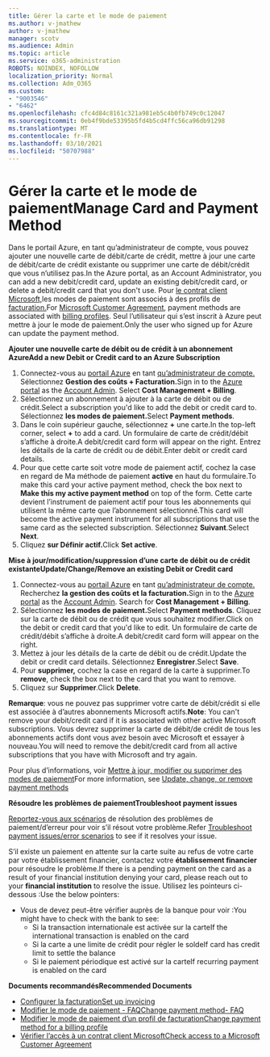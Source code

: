 ```yaml
---
title: Gérer la carte et le mode de paiement
ms.author: v-jmathew
author: v-jmathew
manager: scotv
ms.audience: Admin
ms.topic: article
ms.service: o365-administration
ROBOTS: NOINDEX, NOFOLLOW
localization_priority: Normal
ms.collection: Adm_O365
ms.custom:
- "9003546"
- "6462"
ms.openlocfilehash: cfc4d84c8161c321a981eb5c4b0fb749c0c12047
ms.sourcegitcommit: 0eb4f9bde53395b5fd4b5cd4ffc56ca96db91298
ms.translationtype: MT
ms.contentlocale: fr-FR
ms.lasthandoff: 03/10/2021
ms.locfileid: "50707988"
---
```

# <a name="manage-card-and-payment-method"></a><span data-ttu-id="6f4d7-102">Gérer la carte et le mode de paiement</span><span class="sxs-lookup"><span data-stu-id="6f4d7-102">Manage Card and Payment Method</span></span>

<span data-ttu-id="6f4d7-103">Dans le portail Azure, en tant qu’administrateur de compte, vous pouvez ajouter une nouvelle carte de débit/carte de crédit, mettre à jour une carte de débit/carte de crédit existante ou supprimer une carte de débit/crédit que vous n’utilisez pas.</span><span class="sxs-lookup"><span data-stu-id="6f4d7-103">In the Azure portal, as an Account Administrator, you can add a new debit/credit card, update an existing debit/credit card, or delete a debit/credit card that you don't use.</span></span> <span data-ttu-id="6f4d7-104">Pour [le contrat client Microsoft,](https://docs.microsoft.com/azure/billing/billing-how-to-change-credit-card?WT.mc_id=Portal-Microsoft_Azure_Support#check-access-to-a-microsoft-customer-agreement)les modes de paiement sont associés à des profils de [facturation.](https://docs.microsoft.com/azure/billing/billing-how-to-change-credit-card?WT.mc_id=Portal-Microsoft_Azure_Support#change-payment-method-for-a-billing-profile)</span><span class="sxs-lookup"><span data-stu-id="6f4d7-104">For [Microsoft Customer Agreement](https://docs.microsoft.com/azure/billing/billing-how-to-change-credit-card?WT.mc_id=Portal-Microsoft_Azure_Support#check-access-to-a-microsoft-customer-agreement), payment methods are associated with [billing profiles](https://docs.microsoft.com/azure/billing/billing-how-to-change-credit-card?WT.mc_id=Portal-Microsoft_Azure_Support#change-payment-method-for-a-billing-profile).</span></span> <span data-ttu-id="6f4d7-105">Seul l’utilisateur qui s’est inscrit à Azure peut mettre à jour le mode de paiement.</span><span class="sxs-lookup"><span data-stu-id="6f4d7-105">Only the user who signed up for Azure can update the payment method.</span></span>

<span data-ttu-id="6f4d7-106">**Ajouter une nouvelle carte de débit ou de crédit à un abonnement Azure**</span><span class="sxs-lookup"><span data-stu-id="6f4d7-106">**Add a new Debit or Credit card to an Azure Subscription**</span></span>

1. <span data-ttu-id="6f4d7-107">Connectez-vous au [portail Azure](https://ms.portal.azure.com/) en tant [qu’administrateur de compte.](https://docs.microsoft.com/azure/cost-management-billing/manage/billing-subscription-transfer?WT.mc_id=Portal-Microsoft_Azure_Support#whoisaa) Sélectionnez **Gestion des coûts + Facturation.**</span><span class="sxs-lookup"><span data-stu-id="6f4d7-107">Sign in to the [Azure portal](https://ms.portal.azure.com/) as the [Account Admin](https://docs.microsoft.com/azure/cost-management-billing/manage/billing-subscription-transfer?WT.mc_id=Portal-Microsoft_Azure_Support#whoisaa). Select **Cost Management + Billing**.</span></span>
2. <span data-ttu-id="6f4d7-108">Sélectionnez un abonnement à ajouter à la carte de débit ou de crédit.</span><span class="sxs-lookup"><span data-stu-id="6f4d7-108">Select a subscription you'd like to add the debit or credit card to.</span></span> <span data-ttu-id="6f4d7-109">Sélectionnez **les modes de paiement.**</span><span class="sxs-lookup"><span data-stu-id="6f4d7-109">Select **Payment methods**.</span></span>
3. <span data-ttu-id="6f4d7-110">Dans le coin supérieur gauche, sélectionnez **+** une carte.</span><span class="sxs-lookup"><span data-stu-id="6f4d7-110">In the top-left corner, select **+** to add a card.</span></span> <span data-ttu-id="6f4d7-111">Un formulaire de carte de crédit/débit s’affiche à droite.</span><span class="sxs-lookup"><span data-stu-id="6f4d7-111">A debit/credit card form will appear on the right.</span></span> <span data-ttu-id="6f4d7-112">Entrez les détails de la carte de crédit ou de débit.</span><span class="sxs-lookup"><span data-stu-id="6f4d7-112">Enter debit or credit card details.</span></span>
4. <span data-ttu-id="6f4d7-113">Pour que cette carte soit votre mode de paiement actif, cochez la case en regard de Ma méthode de paiement **active** en haut du formulaire.</span><span class="sxs-lookup"><span data-stu-id="6f4d7-113">To make this card your active payment method, check the box next to **Make this my active payment method** on top of the form.</span></span> <span data-ttu-id="6f4d7-114">Cette carte devient l’instrument de paiement actif pour tous les abonnements qui utilisent la même carte que l’abonnement sélectionné.</span><span class="sxs-lookup"><span data-stu-id="6f4d7-114">This card will become the active payment instrument for all subscriptions that use the same card as the selected subscription.</span></span> <span data-ttu-id="6f4d7-115">Sélectionnez **Suivant**.</span><span class="sxs-lookup"><span data-stu-id="6f4d7-115">Select **Next**.</span></span>
5. <span data-ttu-id="6f4d7-116">Cliquez **sur Définir actif.**</span><span class="sxs-lookup"><span data-stu-id="6f4d7-116">Click **Set active**.</span></span> 
 
<span data-ttu-id="6f4d7-117">**Mise à jour/modification/suppression d’une carte de débit ou de crédit existante**</span><span class="sxs-lookup"><span data-stu-id="6f4d7-117">**Update/Change/Remove an existing Debit or Credit card**</span></span>

1.  <span data-ttu-id="6f4d7-118">Connectez-vous au [portail Azure](https://portal.azure.com/) en tant [qu’administrateur de compte.](https://docs.microsoft.com/azure/billing/billing-subscription-transfer?WT.mc_id=Portal-Microsoft_Azure_Support#whoisaa) Recherchez **la gestion des coûts et la facturation.**</span><span class="sxs-lookup"><span data-stu-id="6f4d7-118">Sign in to the [Azure portal](https://portal.azure.com/) as the [Account Admin](https://docs.microsoft.com/azure/billing/billing-subscription-transfer?WT.mc_id=Portal-Microsoft_Azure_Support#whoisaa). Search for **Cost Management + Billing**.</span></span>
2.  <span data-ttu-id="6f4d7-119">Sélectionnez **les modes de paiement.**</span><span class="sxs-lookup"><span data-stu-id="6f4d7-119">Select **Payment methods**.</span></span> <span data-ttu-id="6f4d7-120">Cliquez sur la carte de débit ou de crédit que vous souhaitez modifier.</span><span class="sxs-lookup"><span data-stu-id="6f4d7-120">Click on the debit or credit card that you'd like to edit.</span></span> <span data-ttu-id="6f4d7-121">Un formulaire de carte de crédit/débit s’affiche à droite.</span><span class="sxs-lookup"><span data-stu-id="6f4d7-121">A debit/credit card form will appear on the right.</span></span>
3.  <span data-ttu-id="6f4d7-122">Mettez à jour les détails de la carte de débit ou de crédit.</span><span class="sxs-lookup"><span data-stu-id="6f4d7-122">Update the debit or credit card details.</span></span> <span data-ttu-id="6f4d7-123">Sélectionnez **Enregistrer**.</span><span class="sxs-lookup"><span data-stu-id="6f4d7-123">Select **Save**.</span></span>
4.  <span data-ttu-id="6f4d7-124">Pour **supprimer,** cochez la case en regard de la carte à supprimer.</span><span class="sxs-lookup"><span data-stu-id="6f4d7-124">To **remove**, check the box next to the card that you want to remove.</span></span>
5.  <span data-ttu-id="6f4d7-125">Cliquez sur **Supprimer**.</span><span class="sxs-lookup"><span data-stu-id="6f4d7-125">Click **Delete**.</span></span>

<span data-ttu-id="6f4d7-126">**Remarque**: vous ne pouvez pas supprimer votre carte de débit/crédit si elle est associée à d’autres abonnements Microsoft actifs.</span><span class="sxs-lookup"><span data-stu-id="6f4d7-126">**Note**: You can't remove your debit/credit card if it is associated with other active Microsoft subscriptions.</span></span> <span data-ttu-id="6f4d7-127">Vous devrez supprimer la carte de débit/de crédit de tous les abonnements actifs dont vous avez besoin avec Microsoft et essayer à nouveau.</span><span class="sxs-lookup"><span data-stu-id="6f4d7-127">You will need to remove the debit/credit card from all active subscriptions that you have with Microsoft and try again.</span></span>

<span data-ttu-id="6f4d7-128">Pour plus d’informations, voir [Mettre à jour, modifier ou supprimer des modes de paiement](https://docs.microsoft.com/azure/billing/billing-how-to-change-credit-card?WT.mc_id=Portal-Microsoft_Azure_Support)</span><span class="sxs-lookup"><span data-stu-id="6f4d7-128">For more information, see [Update, change, or remove payment methods](https://docs.microsoft.com/azure/billing/billing-how-to-change-credit-card?WT.mc_id=Portal-Microsoft_Azure_Support)</span></span>

<span data-ttu-id="6f4d7-129">**Résoudre les problèmes de paiement**</span><span class="sxs-lookup"><span data-stu-id="6f4d7-129">**Troubleshoot payment issues**</span></span>

<span data-ttu-id="6f4d7-130">[Reportez-vous aux scénarios](https://docs.microsoft.com/azure/cost-management-billing/manage/billing-troubleshoot-azure-payment-issues) de résolution des problèmes de paiement/d’erreur pour voir s’il résout votre problème.</span><span class="sxs-lookup"><span data-stu-id="6f4d7-130">Refer [Troubleshoot payment issues/error scenarios](https://docs.microsoft.com/azure/cost-management-billing/manage/billing-troubleshoot-azure-payment-issues) to see if it resolves your issue.</span></span>

<span data-ttu-id="6f4d7-131">S’il existe un paiement en attente sur la carte suite au refus de votre carte par votre établissement financier, contactez votre **établissement financier** pour résoudre le problème.</span><span class="sxs-lookup"><span data-stu-id="6f4d7-131">If there is a pending payment on the card as a result of your financial institution denying your card, please reach out to your **financial institution** to resolve the issue.</span></span> <span data-ttu-id="6f4d7-132">Utilisez les pointeurs ci-dessous :</span><span class="sxs-lookup"><span data-stu-id="6f4d7-132">Use the below pointers:</span></span>

- <span data-ttu-id="6f4d7-133">Vous de devez peut-être vérifier auprès de la banque pour voir :</span><span class="sxs-lookup"><span data-stu-id="6f4d7-133">You might have to check with the bank to see:</span></span> 
    - <span data-ttu-id="6f4d7-134">Si la transaction internationale est activée sur la carte</span><span class="sxs-lookup"><span data-stu-id="6f4d7-134">If the international transaction is enabled on the card</span></span>
    - <span data-ttu-id="6f4d7-135">Si la carte a une limite de crédit pour régler le solde</span><span class="sxs-lookup"><span data-stu-id="6f4d7-135">If card has credit limit to settle the balance</span></span>
    - <span data-ttu-id="6f4d7-136">Si le paiement périodique est activé sur la carte</span><span class="sxs-lookup"><span data-stu-id="6f4d7-136">If recurring payment is enabled on the card</span></span>

<span data-ttu-id="6f4d7-137">**Documents recommandés**</span><span class="sxs-lookup"><span data-stu-id="6f4d7-137">**Recommended Documents**</span></span>

- [<span data-ttu-id="6f4d7-138">Configurer la facturation</span><span class="sxs-lookup"><span data-stu-id="6f4d7-138">Set up invoicing</span></span>](https://docs.microsoft.com/azure/cost-management-billing/manage/pay-by-invoice)
- [<span data-ttu-id="6f4d7-139">Modifier le mode de paiement - FAQ</span><span class="sxs-lookup"><span data-stu-id="6f4d7-139">Change payment method- FAQ</span></span>](https://docs.microsoft.com/azure/cost-management-billing/manage/change-credit-card?WT.mc_id=Portal-Microsoft_Azure_Support#frequently-asked-questions)
- [<span data-ttu-id="6f4d7-140">Modifier le mode de paiement d’un profil de facturation</span><span class="sxs-lookup"><span data-stu-id="6f4d7-140">Change payment method for a billing profile</span></span>](https://docs.microsoft.com/azure/cost-management-billing/manage/change-credit-card?WT.mc_id=Portal-Microsoft_Azure_Support#change-payment-method-for-a-billing-profile)
- [<span data-ttu-id="6f4d7-141">Vérifier l’accès à un contrat client Microsoft</span><span class="sxs-lookup"><span data-stu-id="6f4d7-141">Check access to a Microsoft Customer Agreement</span></span>](https://docs.microsoft.com/azure/cost-management-billing/manage/change-credit-card?WT.mc_id=Portal-Microsoft_Azure_Support#check-access-to-a-microsoft-customer-agreement)
